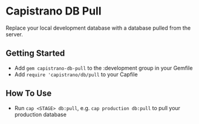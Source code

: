 # Capistrano DB Pull

Replace your local development database with a database pulled from the server.

## Getting Started

* Add `gem capistrano-db-pull` to the :development group in your Gemfile
* Add `require 'capistrano/db/pull` to your Capfile

## How To Use

* Run `cap <STAGE> db:pull`, e.g. `cap production db:pull` to pull your production database
